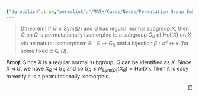 ```yaml
---
{"dg-publish":true,"permalink":"/MATH/Cards/Nodes/Permutation Group Embedded into Holomorph of its Regular Normal Subgroup/","dgPassFrontmatter":true}
---
```



> [!theorem]
> If $G\leqslant\mathrm{Sym}(\Omega)$ and $G$ has regular normal subgroup $X$, then $G$ on $\Omega$ is permutationally isomorphic to a subgroup $G_R$ of $\mathrm{Hol}(X)$ on $X$ via an natural isomorphism $\theta:G\to G_R$ and a bijection $\beta:\alpha^x\mapsto x$ (for some fixed $\alpha\in\Omega$). 

**_Proof._**
Since $X$ is a regular normal subgroup, $\Omega$ can be identified as $X$. Since $X\lhd G$, we have $X_R\lhd G_R$ and so $G_R\leqslant N_{\mathrm{Sym}(\Omega)}(X_R)=\mathrm{Hol}(X)$. Then it is easy to verify it is a permutationally isomorphic.
<p align="right">□</p>
